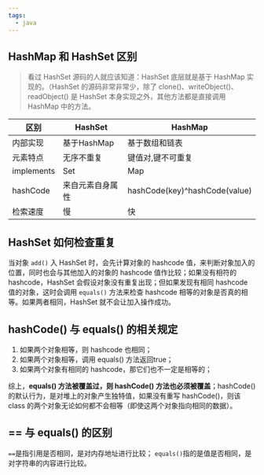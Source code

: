```yaml
---
tags:
  - java
---
```


## HashMap 和 HashSet 区别

> 看过 HashSet 源码的人就应该知道：HashSet 底层就是基于 HashMap 实现的。（HashSet 的源码非常非常少，除了 clone()、writeObject()、readObject() 是 HashSet 本身实现之外，其他方法都是直接调用 HashMap 中的方法。

| 区别       | HashSet          | HashMap                       |
| ---------- | ---------------- | ----------------------------- |
| 内部实现   | 基于HashMap      | 基于数组和链表                |
| 元素特点   | 无序不重复       | 键值对,键不可重复             |
| implements | Set              | Map                           |
| hashCode   | 来自元素自身属性 | hashCode(key)^hashCode(value) |
| 检索速度   | 慢               | 快                            |

## HashSet 如何检查重复

当对象 `add()` 入 HashSet 时，会先计算对象的 hashcode 值，来判断对象加入的位置，同时也会与其他加入的对象的 hashcode 值作比较；如果没有相符的 hashcode，HashSet 会假设对象没有重复出现；但如果发现有相同 hashcode 值的对象，这时会调用 `equals()` 方法来检查 hashcode 相等的对象是否真的相等。如果两者相同，HashSet 就不会让加入操作成功。

## hashCode() 与 equals() 的相关规定

1. 如果两个对象相等，则 hashcode 也相同；
2. 如果两个对象相等，调用 equals() 方法返回true；
3. 如果两个对象有相同的 hashcode，那它们也不一定是相等的；

综上，**equals() 方法被覆盖过，则 hashCode() 方法也必须被覆盖**；hashCode() 的默认行为，是对堆上的对象产生独特值，如果没有重写 hashCode()，则该 class 的两个对象无论如何都不会相等（即使这两个对象指向相同的数据）。

## == 与 equals() 的区别

`==`是指引用是否相同，是对内存地址进行比较；
 `equals()`指的是值是否相同，是对字符串的内容进行比较。
